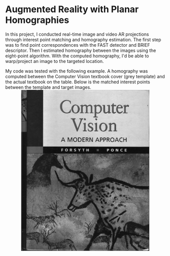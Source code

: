 # Augmented Reality with Planar Homographies
In this project, I conducted real-time image and video AR projections through interest point matching and homography estimation. The first step was to find point correspondences with the FAST detector and BRIEF descriptor. Then I estimated homography between the images using the eight-point algorithm. With the computed homography, I'd be able to warp/project an image to the targeted location. 

My code was tested with the following example. A homography was computed between the Computer Vision textbook cover (grey template) and the actual textbook on the table. Below is the matched interest points between the template and target images.
<img src="https://github.com/HonglingLei/Augmented-Reality-with-Planar-Homographies/blob/main/data/cv_cover.jpg" width="80%" style="display: block; margin: auto;" />
